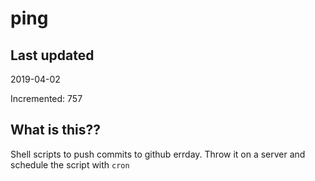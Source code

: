 # ping

## Last updated
2019-04-02

Incremented: 757

## What is this??
Shell scripts to push commits to github errday. Throw it on a server and schedule the script with `cron`
